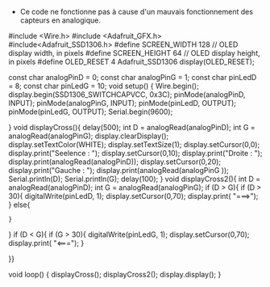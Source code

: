  * Ce code ne fonctionne pas à cause d'un mauvais fonctionnement des capteurs en analogique.
 
 
#include <Wire.h>
#include <Adafruit_GFX.h>
#include<Adafruit_SSD1306.h>
#define SCREEN_WIDTH 128 // OLED display width, in pixels
#define SCREEN_HEIGHT 64 // OLED display height, in pixels
#define OLED_RESET 4 
Adafruit_SSD1306 display(OLED_RESET);

const char analogPinD = 0;
const char analogPinG = 1;
const char pinLedD = 8;
const char pinLedG = 10;
void setup() {
  Wire.begin();
  display.begin(SSD1306_SWITCHCAPVCC, 0x3C);
  pinMode(analogPinD, INPUT);
  pinMode(analogPinG, INPUT);
  pinMode(pinLedD, OUTPUT);
  pinMode(pinLedG, OUTPUT);
  Serial.begin(9600);


  
}
void displayCross(){
  delay(500);
   int D = analogRead(analogPinD);
  int G = analogRead(analogPinG);
  display.clearDisplay();
  display.setTextColor(WHITE);
  display.setTextSize(1);
  display.setCursor(0,0);
  display.print("Seelence : ");
  display.setCursor(0,10);
  display.print("Droite : ");
  display.print(analogRead(analogPinD)); 
  display.setCursor(0,20);
  display.print("Gauche : ");
  display.print(analogRead(analogPinG )); 
  Serial.println(D);
  Serial.println(G);
  delay(100);
}
void displayCross2(){
  int D = analogRead(analogPinD);
  int G = analogRead(analogPinG);
  if (D > G){
    if (D > 30){
      digitalWrite(pinLedD, 1);
      display.setCursor(0,70);
      display.print( "===>");
    }
    else{
     
    }
  }
  if (D < G){
        if (G > 30){
      digitalWrite(pinLedG, 1);
      display.setCursor(0,70);
      display.print( "<===");
  }
 

     


}}
      
void loop() {
  displayCross();
  displayCross2();
  display.display();
}

